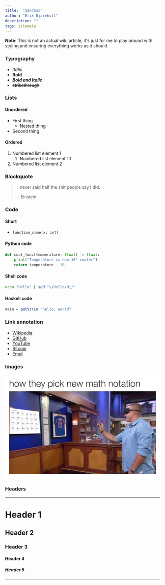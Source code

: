 ```yaml
---
title:  "Sandbox"
author: "Erik Bjäreholt"
description: ""
tags: sitemeta
---
```


**Note:** This is not an actual wiki article, it's just for me to play around with styling and ensuring everything works as it should.

### Typography

 - *Italic*
 - **Bold**
 - ***Bold and Italic***
 - ~~strikethrough~~

### Lists

#### Unordered

 - First thing
   - Nested thing
 - Second thing

#### Ordered

 1. Numbered list element 1
    1. Numbered list element 1.1
 1. Numbered list element 2

### Blockquote

> I never said half the shit people say I did.
>
> \- Einstein

### Code

#### Short

 - `function_name(x: int)`

#### Python code

```python
def cool_func(temperature: float) -> float:
    print("Temperature is now 10° cooler")
    return temperature - 10
```

#### Shell code

```sh
echo "Hello" | sed "s/Hello/Hi/"
```

#### Haskell code

```haskell
main = putStrLn "hello, world"
```


### Link annotation

 - [Wikipedia](https://en.wikipedia.org/)
 - [GitHub](https://github.com/)
 - [YouTube](https://youtube.com/)
 - [Bitcoin](bitcoin:invalid-address)
 - [Email](mailto:johndoe@example.com)

### Images

![How they pick new math notation](/img/how-they-pick-new-math-notation.jpg)


### Headers

--------

# Header 1

## Header 2

### Header 3

#### Header 4

##### Header 5

---------
